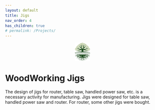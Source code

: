 ```yaml
---
layout: default
title: Jigs
nav_order: 4
has_children: true
# permalink: /Projects/
---
```

<center>
<img src="../media/Lignarius.png" width="10%" height="10%" align="middle"/>
</center>

# WoodWorking Jigs

The design of jigs for router, table saw, handled power saw, etc. is 
a necessary activity for manufacturing. Jigs were designed for table saw, 
handled power saw and router. For router, some other jigs were bought. 